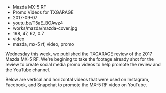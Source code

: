 * Mazda MX-5 RF
* Promo Videos for TXGARAGE
* 2017-09-07
* youtu.be/T5aE_BOAwz4
* works/mazda/mazda-cover.jpg
* 198, 47, 62, 0.7
* video
* mazda, mx-5 rf, video, promo

Wednesday this week, we published the TXGARAGE review of the 2017 Mazda MX-5 RF. We're begining to take the footage already shot for the review to create social media promo videos to help promote the review and the YouTube channel. 

Below are vertical and horizontal videos that were used on Instagram, Facebook, and Snapchat to promote the MX-5 RF video on YouTube.

